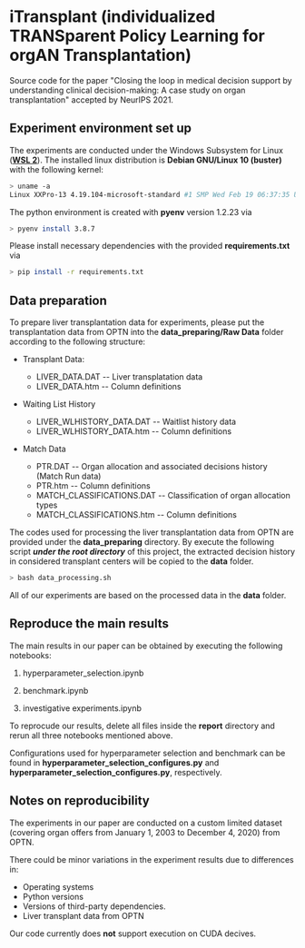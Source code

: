 # iTransplant (individualized TRANSparent Policy Learning for orgAN Transplantation)

Source code for the paper "Closing the loop in medical decision support by understanding clinical decision-making: A case study on organ transplantation" accepted by NeurIPS 2021.

## Experiment environment set up

The experiments are conducted under the Windows Subsystem for Linux ([**WSL 2**](https://docs.microsoft.com/en-us/windows/wsl/)).
The installed linux distribution is **Debian GNU/Linux 10 (buster)** with the following kernel:
```bash
> uname -a
Linux XXPro-13 4.19.104-microsoft-standard #1 SMP Wed Feb 19 06:37:35 UTC 2020 x86_64 GNU/Linux
```

The python environment is created with **pyenv** version 1.2.23 via 
```bash
> pyenv install 3.8.7
```

Please install necessary dependencies with the provided **requirements.txt** via
```bash
> pip install -r requirements.txt
```

## Data preparation

To prepare liver transplantation data for experiments, please put the transplantation data from OPTN into the **data_preparing/Raw Data** folder according to the following structure:

- Transplant Data:
    - LIVER_DATA.DAT -- Liver transplatation data
    - LIVER_DATA.htm -- Column definitions

- Waiting List History
    - LIVER_WLHISTORY_DATA.DAT -- Waitlist history data
    - LIVER_WLHISTORY_DATA.htm -- Column definitions

- Match Data
    - PTR.DAT -- Organ allocation and associated decisions history (Match Run data)
    - PTR.htm -- Column definitions
    - MATCH_CLASSIFICATIONS.DAT -- Classification of organ allocation types
    - MATCH_CLASSIFICATIONS.htm -- Column definitions

The codes used for processing the liver transplantation data from OPTN are provided under the **data_preparing** directory.
By execute the following script ***under the root directory*** of this project, the extracted decision history in considered transplant centers will be copied to the **data** folder.
```bash
> bash data_processing.sh
```
All of our experiments are based on the processed data in the **data** folder.


## Reproduce the main results

The main results in our paper can be obtained by executing the following notebooks:

1. hyperparameter_selection.ipynb

2. benchmark.ipynb

3. investigative experiments.ipynb

To reprocude our results, delete all files inside the **report** directory and rerun all three notebooks mentioned above.

Configurations used for hyperparameter selection and benchmark can be found in **hyperparameter_selection_configures.py**
and
**hyperparameter_selection_configures.py**,
respectively.

## Notes on reproducibility
The experiments in our paper are conducted on a custom limited dataset (covering organ offers from January 1, 2003 to December 4, 2020) from OPTN.

There could be minor variations in the experiment results due to differences in:
- Operating systems
- Python versions
- Versions of third-party dependencies. 
- Liver transplant data from OPTN

Our code currently does **not** support execution on CUDA decives.
